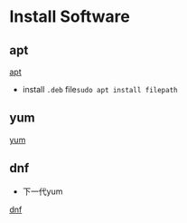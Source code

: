 # Install Software

## apt

[apt](linux-apt.md)

- install `.deb` file`sudo apt install filepath`

## yum

[yum](linux-yum.md)

## dnf

- 下一代yum

[dnf](linux-dnf.md)